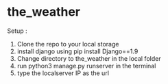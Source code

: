# the_weather
Setup :
1) Clone the repo to your local storage
2) install django using pip install Django==1.9
3) Change directory to the_weather in the local folder
4) run python3 manage.py runserver in the terminal
5) type the localserver IP as the url
